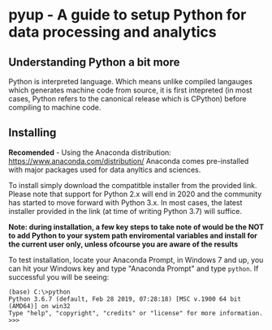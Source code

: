 # pyup - A guide to setup Python for data processing and analytics

## Understanding Python a bit more
Python is interpreted language. Which means unlike compiled langauges which generates machine code from source, it is first intepreted (in most cases, Python refers to the canonical release which is CPython) before compiling to machine code. 

## Installing
**Recomended** - Using the Anaconda distribution: https://www.anaconda.com/distribution/
Anaconda comes pre-installed with major packages used for data anyltics and sciences.

To install simply download the compatitble installer from the provided link. Please note that support for Python 2.x will end in 2020 and the community has started to move forward with Python 3.x. In most cases, the latest installer provided in the link (at time of writing Python 3.7) will suffice.

**Note: during installation, a few key steps to take note of would be the NOT to add Python to your system path enviromental variables and install for the current user only, unless ofcourse you are aware of the results**

To test installation, locate your Anaconda Prompt, in Windows 7 and up, you can hit your Windows key and type "Anaconda Prompt" and type `python`. If successful you will be seeing:

    (base) C:\>python
    Python 3.6.7 (default, Feb 28 2019, 07:28:18) [MSC v.1900 64 bit (AMD64)] on win32
    Type "help", "copyright", "credits" or "license" for more information.
    >>>



